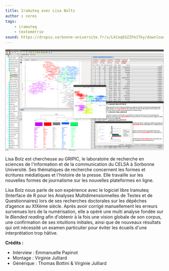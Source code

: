 ```yaml
---
title: Iramuteq avec Lisa Boltz
author : ceres
tags: 
    - iramuteq
    - textométrie
sound: https://dropsu.sorbonne-universite.fr/s/LkCoq6SZZFmJ7ky/download?path=%2FPODCASTS&files=Podcast_3_Iramuteq_LisaBolz.mp3
---
```


![](iramuteq.png)

Lisa Bolz est chercheuse au GRIPIC, le laboratoire de recherche en sciences de l'information et de la communication du CELSA à Sorbonne Université. Ses thématiques de recherche concernent les formes et écritures médiatiques et l'histoire de la presse. Elle travaille sur les nouvelles formes de journalisme sur les nouvelles plateformes en ligne.

Lisa Bolz nous parle de son expérience avec le logiciel libre Iramuteq (Interface de R pour les Analyses Multidimensionnelles de Textes et de Questionnaires) lors de ses recherches doctorales sur les dépêches d’agence au XIXème siècle. Après avoir corrigé manuellement les erreurs survenues lors de la numérisation, elle a opéré une multi analyse fondée sur le _Blended reading_ afin d'obtenir à la fois une vision globale de son corpus, une confirmation de ses intuitions initiales, ainsi que de nouveaux résultats qui ont nécessité un examen particulier pour éviter les écueils d'une interprétation trop hâtive.

**Crédits :**

- Interview : Emmanuelle Papinot  
- Montage : Virginie Julliard  
- Générique : Thomas Bottini & Virginie Julliard
